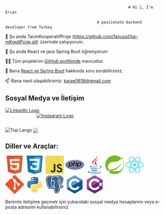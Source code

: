                                                            # Hi 👋, I'm Ercan

                                             A passionate backend developer from Turkey

🔭 Şu anda TarımKooperatifProje (https://github.com/fairuza1/tar-mKrediProje.git) üzerinde çalışıyorum.

🌱 Şu anda React ve java Spring Boot öğreniyorum

👨‍💻 Tüm projelerim [GitHub profilimde](https://github.com/fairuza1) mevcuttur.

💬 Bana [React ve Spring Boot](https://github.com/fairuza1) hakkında soru sorabilirsiniz.

📫 Bana nasıl ulaşabilirsiniz: [karae0618@gmail.com](mailto:karae0618@gmail.com)

## Sosyal Medya ve İletişim


<a href="https://www.linkedin.com/in/ercan-kara-371937206/">
  <img src="https://upload.wikimedia.org/wikipedia/commons/c/ca/LinkedIn_logo_initials.png" alt="LinkedIn Logo" width="30" height="30" style="margin-right: 100px;">
</a>

<a href="https://www.instagram.com/_k.ercan/">
  <img src="https://upload.wikimedia.org/wikipedia/commons/a/a5/Instagram_icon.png" alt="Instagram Logo" width="30" height="30" style="margin-right: 100px; margin-left:100px;">
</a>



##
![Top Langs](https://github-readme-stats.vercel.app/api/top-langs/?username=fairuza1&layout=compact)
<img align="center" src="https://camo.githubusercontent.com/74a9673ec9e378e2868f812b341bdd4418ff61b3e159d67429ea378a5d7bd384/687474703a2f2f6769746875622d70726f66696c652d73756d6d6172792d63617264732e76657263656c2e6170702f6170692f63617264732f70726f66696c652d64657461696c733f757365726e616d653d666169727a6131&theme=dark" height="180em" data-canonical-src="http://github-profile-summary-cards.vercel.app/api/cards/profile-details?username=fairza1&amp;theme=dark" style="max-width: 100%;">


## Diller ve Araçlar:
<p align="left">
  <img src="https://raw.githubusercontent.com/devicons/devicon/master/icons/html5/html5-original.svg" alt="HTML" width="60" height="60"/>
  <img src="https://raw.githubusercontent.com/devicons/devicon/master/icons/css3/css3-original.svg" alt="CSS" width="60" height="60"/>
  <img src="https://raw.githubusercontent.com/devicons/devicon/master/icons/javascript/javascript-original.svg" alt="JavaScript" width="60" height="60"/>
  <img src="https://raw.githubusercontent.com/devicons/devicon/master/icons/php/php-original.svg" alt="PHP" width="60" height="60"/>
  <img src="https://raw.githubusercontent.com/devicons/devicon/master/icons/java/java-original.svg" alt="Java" width="60" height="60"/>
  <img src="https://raw.githubusercontent.com/devicons/devicon/master/icons/spring/spring-original.svg" alt="Spring Boot" width="60" height="60"/>
  <img src="https://raw.githubusercontent.com/devicons/devicon/master/icons/react/react-original.svg" alt="React" width="60" height="60"/>
  <img src="https://raw.githubusercontent.com/devicons/devicon/master/icons/git/git-original.svg" alt="Git" width="60" height="60"/>
  <img src="https://raw.githubusercontent.com/devicons/devicon/master/icons/python/python-original.svg" alt="Python" width="60" height="60"/>
  <img src="https://raw.githubusercontent.com/devicons/devicon/master/icons/postgresql/postgresql-original.svg" alt="PostgreSQL" width="60" height="60"/>
  <img src="https://raw.githubusercontent.com/devicons/devicon/master/icons/c/c-original.svg" alt="C" width="60" height="60"/>
  <img src="https://raw.githubusercontent.com/devicons/devicon/master/icons/csharp/csharp-original.svg" alt="C#" width="60" height="60"/>
</p>





Benimle iletişime geçmek için yukarıdaki sosyal medya hesaplarımı veya e-posta adresimi kullanabilirsiniz.

